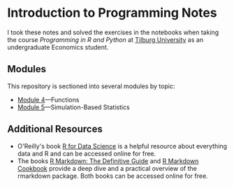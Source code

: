 # Introduction to Programming Notes

I took these notes and solved the exercises in the notebooks when taking the course _Programming in R and Python_ at [Tilburg University](https://www.tilburguniversity.edu/) as an undergraduate Economics student.

## Modules

This repository is sectioned into several modules by topic:

- [Module 4](/module-4/)—Functions
- [Module 5](/module-5/)—Simulation-Based Statistics

## Additional Resources

- O'Reilly's book [R for Data Science](https://bookdown.org/roy_schumacher/r4ds/) is a helpful resource about everything data and R and can be accessed online for free.
- The books [R Markdown: The Definitive Guide](https://bookdown.org/yihui/rmarkdown/) and [R Markdown Cookbook](https://bookdown.org/yihui/rmarkdown-cookbook/) provide a deep dive and a practical overview of the rmarkdown package. Both books can be accessed online for free.

